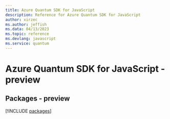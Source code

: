 ```yaml
---
title: Azure Quantum SDK for JavaScript
description: Reference for Azure Quantum SDK for JavaScript
author: xirzec
ms.author: jeffish
ms.data: 04/13/2023
ms.topic: reference
ms.devlang: javascript
ms.service: quantum
---
```

# Azure Quantum SDK for JavaScript - preview
## Packages - preview
[!INCLUDE [packages](quantum-index.md)]